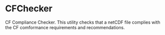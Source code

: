 CFChecker
=========

CF Compliance Checker. This utility checks that a netCDF file complies with the CF comformance requirements and recommendations. 
